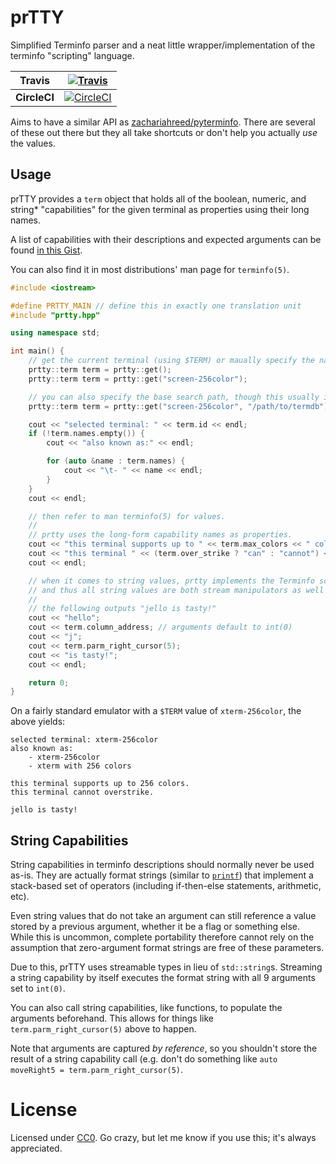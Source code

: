 # prTTY
Simplified Terminfo parser and a neat little wrapper/implementation of the terminfo "scripting" language.

| **Travis**   | [![Travis](https://img.shields.io/travis/qix-/prtty.svg?style=flat-square)](https://travis-ci.org/qix-/prtty/builds)               |
|--------------|----------------------------------------------------------------------------------------------------------------------------------------|
| **CircleCI** | [![CircleCI](https://img.shields.io/circleci/project/github/qix-/prtty.svg?style=flat-square)](https://circleci.com/gh/qix-/prtty) |

Aims to have a similar API as [zachariahreed/pyterminfo](https://github.com/zachariahreed/pyterminfo).
There are several of these out there but they all take shortcuts or don't help you actually _use_ the
values.

## Usage
prTTY provides a `term` object that holds all of the boolean, numeric, and string&ast; "capabilities"
for the given terminal as properties using their long names.

A list of capabilities with their descriptions and expected arguments can be found
[in this Gist](https://gist.github.com/rwboyer/1691527#file-openbsd-terminfo-L106-L588).

You can also find it in most distributions' man page for `terminfo(5)`.

```c++
#include <iostream>

#define PRTTY_MAIN // define this in exactly one translation unit
#include "prtty.hpp"

using namespace std;

int main() {
	// get the current terminal (using $TERM) or maually specify the name.
	prtty::term term = prtty::get();
	prtty::term term = prtty::get("screen-256color");

	// you can also specify the base search path, though this usually isn't necessary.
	prtty::term term = prtty::get("screen-256color", "/path/to/termdb");

	cout << "selected terminal: " << term.id << endl;
	if (!term.names.empty()) {
		cout << "also known as:" << endl;

		for (auto &name : term.names) {
			cout << "\t- " << name << endl;
		}
	}
	cout << endl;

	// then refer to man terminfo(5) for values.
	//
	// prtty uses the long-form capability names as properties.
	cout << "this terminal supports up to " << term.max_colors << " colors." << endl;
	cout << "this terminal " << (term.over_strike ? "can" : "cannot") << " overstrike." << endl;
	cout << endl;

	// when it comes to string values, prtty implements the Terminfo scripting language,
	// and thus all string values are both stream manipulators as well as functions.
	//
	// the following outputs "jello is tasty!"
	cout << "hello";
	cout << term.column_address; // arguments default to int(0)
	cout << "j";
	cout << term.parm_right_cursor(5);
	cout << "is tasty!";
	cout << endl;

	return 0;
}
```

On a fairly standard emulator with a `$TERM` value of `xterm-256color`, the above yields:

```
selected terminal: xterm-256color
also known as:
	- xterm-256color
	- xterm with 256 colors

this terminal supports up to 256 colors.
this terminal cannot overstrike.

jello is tasty!
```

## String Capabilities
String capabilities in terminfo descriptions should normally never be used as-is. They are actually
format strings (similar to [`printf`](https://www.lix.polytechnique.fr/~liberti/public/computing/prog/c/C/FUNCTIONS/format.html))
that implement a stack-based set of operators (including if-then-else statements, arithmetic, etc).

Even string values that do not take an argument can still reference a value stored by a previous
argument, whether it be a flag or something else. While this is uncommon, complete portability therefore
cannot rely on the assumption that zero-argument format strings are free of these parameters.

Due to this, prTTY uses streamable types in lieu of `std::string`s. Streaming a string capability
by itself executes the format string with all 9 arguments set to `int(0)`.

You can also call string capabilities, like functions, to populate the arguments beforehand. This
allows for things like `term.parm_right_cursor(5)` above to happen.

Note that arguments are captured _by reference_, so you shouldn't store the result of a string capability
call (e.g. don't do something like `auto moveRight5 = term.parm_right_cursor(5)`.

# License
Licensed under [CC0](LICENSE). Go crazy, but let me know if you use this; it's always appreciated.
